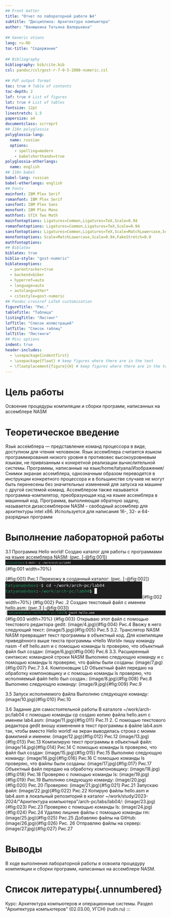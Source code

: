 ```yaml
---
## Front matter
title: "Отчет по лабораторной работе №4"
subtitle: "Дисциплина: Архитектура компьютера"
author: "Ванюшкина Татьяна Валерьевна"

## Generic otions
lang: ru-RU
toc-title: "Содержание"

## Bibliography
bibliography: bib/cite.bib
csl: pandoc/csl/gost-r-7-0-5-2008-numeric.csl

## Pdf output format
toc: true # Table of contents
toc-depth: 2
lof: true # List of figures
lot: true # List of tables
fontsize: 12pt
linestretch: 1.5
papersize: a4
documentclass: scrreprt
## I18n polyglossia
polyglossia-lang:
  name: russian
  options:
	- spelling=modern
	- babelshorthands=true
polyglossia-otherlangs:
  name: english
## I18n babel
babel-lang: russian
babel-otherlangs: english
## Fonts
mainfont: IBM Plex Serif
romanfont: IBM Plex Serif
sansfont: IBM Plex Sans
monofont: IBM Plex Mono
mathfont: STIX Two Math
mainfontoptions: Ligatures=Common,Ligatures=TeX,Scale=0.94
romanfontoptions: Ligatures=Common,Ligatures=TeX,Scale=0.94
sansfontoptions: Ligatures=Common,Ligatures=TeX,Scale=MatchLowercase,Scale=0.94
monofontoptions: Scale=MatchLowercase,Scale=0.94,FakeStretch=0.9
mathfontoptions:
## Biblatex
biblatex: true
biblio-style: "gost-numeric"
biblatexoptions:
  - parentracker=true
  - backend=biber
  - hyperref=auto
  - language=auto
  - autolang=other*
  - citestyle=gost-numeric
## Pandoc-crossref LaTeX customization
figureTitle: "Рис."
tableTitle: "Таблица"
listingTitle: "Листинг"
lofTitle: "Список иллюстраций"
lotTitle: "Список таблиц"
lolTitle: "Листинги"
## Misc options
indent: true
header-includes:
  - \usepackage{indentfirst}
  - \usepackage{float} # keep figures where there are in the text
  - \floatplacement{figure}{H} # keep figures where there are in the text
---
```


# Цель работы

Освоение процедуры компиляции и сборки программ, написанных на ассемблере NASM

# Теоретическое введение

Язы́к ассе́мблера — представление команд процессора в виде, доступном для чтения человеком. Язык ассемблера считается языком программирования низкого уровня в противовес высокоуровневым языкам, не привязанным к конкретной реализации вычислительной системы. Программы, написанные на язык/home/tatyana/Изображения/Снимки экранае ассемблера, однозначным образом переводятся в инструкции конкретного процессора и в большинстве случаев не могут быть перенесены без значительных изменений для запуска на машине с другой системой команд. Ассемблером также называется программа-компилятор, преобразующая код на языке ассемблера в машинный код. Программа, выполняющая обратную задачу, называется  дизассемблером
NASM – свободный ассемблер для архитектуры intel x86. Используется для написания 16-, 32- и 64-разрядных программ

# Выполнение лабораторной работы

3.1	Программа Hello world!
Создаю каталог для работы с программами на языке ассемблера NASM:
(рис. [-@fig:001])
![Название рисунка](image/1){#fig:001 width=70%}

{#fig:001}
Рис.1
Перехожу в созданный каталог:
(рис. [-@fig:002])
![Название рисунка](image/2){#fig:002 width=70%}
{#fig:002}
Рис .2
Создаю текстовый файл с именем hello.asm:
(рис.3 [-@fig:003])
![Название рисунка](image/3){#fig:003 width=70%}
{#fig:003}
Открываю этот файл с помощью текстового редактора gedit:
(image/4.jpg){#fig:004}
Рис.4
Ввожу в него следующий текст:
(image/5.jpg){#fig:005}
Рис.5
3.2. Транслятор NASM
NASM превращает текст программы в объектный код. Для компиляции приведённого выше текста программы «Hello World» пишу команду nasm -f elf hello.asm и с помощью команды ls проверяю, что объектный файл был создан:
(image/6.jpg){#fig:006}
Рис.6
3.3. Расширенный синтаксис командной строки NASM
Выполняю следующую команду и с помощью команды ls проверяю, что файлы были созданы:
(image/7.jpg){#fig:007}
Рис.7
3.4. Компоновщик LD
Объектный файл передаю на обработку компоновщику и с помощью команды ls проверяю, что исполняемый файл hello был создан.:
(image/8.jpg){#fig:008}
Рис.8
Выполняю следующую команду:
(image/9.jpg){#fig:009}
Рис.9


3.5 Запуск исполняемого файла
Выполняю следующую команду:
(image/10.jpg){#fig:010}
Рис.10

3.6 Задание для самостоятельной работы
В каталоге ~/work/arch-pc/lab04 с помощью команды cp создаю копию файла hello.asm с именем lab4.asm:
(image/11.jpg){#fig:011}
Рис.11
2. С помощью текстового редактора gedit вношу изменения в текст программы в файле lab4.asm так, чтобы вместо Hello world! на экран выводилась строка с моими фамилией и именем:
(image/12.jpg){#fig:012}
Рис.12
(image/13.jpg){#fig:013}
Рис.13
Компилирую текст программы в объектный файл:
(image/14.jpg){#fig:014}
Рис.14
С помощью команды ls проверяю, что файл был создан:
(image/15.jpg){#fig:015}
Рис.15
Выполняю следующую команду:
(image/16.jpg){#fig:016}
Рис.16
С помощью команды ls проверяю, что файлы были созданы:
(image/17.jpg){#fig:017}
Рис.17
Объектный файл передаю на обработку компоновщику:
(image/18.jpg){#fig:018}
Рис.18
Проверяю с помощью команды ls:
(image/19.jpg){#fig:019}
Рис.19
Выполняю следующую команду:
(image/20.jpg){#fig:020} 
Рис.20
Проверяю:
(image/21.jpg){#fig:021}
Рис.21
Запускаю файл:
(image/22.jpg){#fig:022}
Рис.22
Копирую файлы hello.asm и lab4.asm в локальный репозиторий в каталог ~/work/study/2023-2024/"Архитектура компьютера"/arch-pc/labs/lab04/:
(image/23.jpg){#fig:023}
Рис.23
Проверяю с помощью команды ls:
(image/24.jpg){#fig:024}
Рис.24
Удаляю лишние файлы с помощью команды rm:
(image/25.jpg){#fig:025}
Рис.25
Добавляю файлы на GitHub:
(image/26.jpg){#fig:026}
Рис. 26
Отправляю файлы на сервер:
(image/27.jpg){#fig:027}
Рис.27

# Выводы

В ходе выполнения лабораторной работы я освоила процедуру компиляции и сборки программ, написанных на ассемблере NASM.

# Список литературы{.unnumbered} 

Курс: Архитектура компьютеров и операционные системы. Раздел "Архитектура компьютеров" (02.03.00, УГСН) (rudn.ru)
:::
